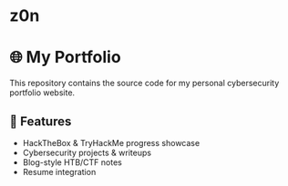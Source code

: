 # z0n

# 🌐 My Portfolio

This repository contains the source code for my personal cybersecurity portfolio website.  

## 🚀 Features
- HackTheBox & TryHackMe progress showcase
- Cybersecurity projects & writeups
- Blog-style HTB/CTF notes
- Resume integration